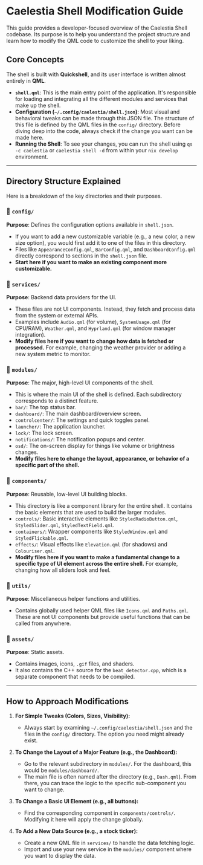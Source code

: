 # Caelestia Shell Modification Guide

This guide provides a developer-focused overview of the Caelestia Shell codebase. Its purpose is to help you understand the project structure and learn how to modify the QML code to customize the shell to your liking.

## Core Concepts

The shell is built with **Quickshell**, and its user interface is written almost entirely in **QML**.

- **`shell.qml`**: This is the main entry point of the application. It's responsible for loading and integrating all the different modules and services that make up the shell.
- **Configuration (`~/.config/caelestia/shell.json`)**: Most visual and behavioral tweaks can be made through this JSON file. The structure of this file is defined by the QML files in the `config/` directory. Before diving deep into the code, always check if the change you want can be made here.
- **Running the Shell**: To see your changes, you can run the shell using `qs -c caelestia` or `caelestia shell -d` from within your `nix develop` environment.

---

## Directory Structure Explained

Here is a breakdown of the key directories and their purposes.

### 📂 `config/`
**Purpose**: Defines the configuration options available in `shell.json`.

- If you want to add a new customizable variable (e.g., a new color, a new size option), you would first add it to one of the files in this directory.
- Files like `AppearanceConfig.qml`, `BarConfig.qml`, and `DashboardConfig.qml` directly correspond to sections in the `shell.json` file.
- **Start here if you want to make an existing component more customizable.**

### 📂 `services/`
**Purpose**: Backend data providers for the UI.

- These files are not UI components. Instead, they fetch and process data from the system or external APIs.
- Examples include `Audio.qml` (for volume), `SystemUsage.qml` (for CPU/RAM), `Weather.qml`, and `Hyprland.qml` (for window manager integration).
- **Modify files here if you want to change how data is fetched or processed.** For example, changing the weather provider or adding a new system metric to monitor.

### 📂 `modules/`
**Purpose**: The major, high-level UI components of the shell.

- This is where the main UI of the shell is defined. Each subdirectory corresponds to a distinct feature.
- `bar/`: The top status bar.
- `dashboard/`: The main dashboard/overview screen.
- `controlcenter/`: The settings and quick toggles panel.
- `launcher/`: The application launcher.
- `lock/`: The lock screen.
- `notifications/`: The notification popups and center.
- `osd/`: The on-screen display for things like volume or brightness changes.
- **Modify files here to change the layout, appearance, or behavior of a specific part of the shell.**

### 📂 `components/`
**Purpose**: Reusable, low-level UI building blocks.

- This directory is like a component library for the entire shell. It contains the basic elements that are used to build the larger modules.
- `controls/`: Basic interactive elements like `StyledRadioButton.qml`, `StyledSlider.qml`, `StyledTextField.qml`.
- `containers/`: Wrapper components like `StyledWindow.qml` and `StyledFlickable.qml`.
- `effects/`: Visual effects like `Elevation.qml` (for shadows) and `Colouriser.qml`.
- **Modify files here if you want to make a fundamental change to a specific type of UI element across the entire shell.** For example, changing how all sliders look and feel.

### 📂 `utils/`
**Purpose**: Miscellaneous helper functions and utilities.

- Contains globally used helper QML files like `Icons.qml` and `Paths.qml`. These are not UI components but provide useful functions that can be called from anywhere.

### 📂 `assets/`
**Purpose**: Static assets.

- Contains images, icons, `.gif` files, and shaders.
- It also contains the C++ source for the `beat_detector.cpp`, which is a separate component that needs to be compiled.

---

## How to Approach Modifications

1.  **For Simple Tweaks (Colors, Sizes, Visibility):**
    - Always start by examining `~/.config/caelestia/shell.json` and the files in the `config/` directory. The option you need might already exist.

2.  **To Change the Layout of a Major Feature (e.g., the Dashboard):**
    - Go to the relevant subdirectory in `modules/`. For the dashboard, this would be `modules/dashboard/`.
    - The main file is often named after the directory (e.g., `Dash.qml`). From there, you can trace the logic to the specific sub-component you want to change.

3.  **To Change a Basic UI Element (e.g., all buttons):**
    - Find the corresponding component in `components/controls/`. Modifying it here will apply the change globally.

4.  **To Add a New Data Source (e.g., a stock ticker):**
    - Create a new QML file in `services/` to handle the data fetching logic.
    - Import and use your new service in the `modules/` component where you want to display the data.
